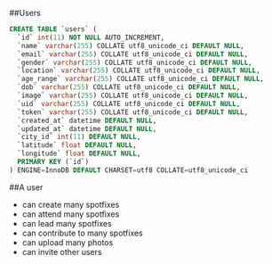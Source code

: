 ##Users

```sql
CREATE TABLE `users` (
  `id` int(11) NOT NULL AUTO_INCREMENT,
  `name` varchar(255) COLLATE utf8_unicode_ci DEFAULT NULL,
  `email` varchar(255) COLLATE utf8_unicode_ci DEFAULT NULL,
  `gender` varchar(255) COLLATE utf8_unicode_ci DEFAULT NULL,
  `location` varchar(255) COLLATE utf8_unicode_ci DEFAULT NULL,
  `age_range` varchar(255) COLLATE utf8_unicode_ci DEFAULT NULL,
  `dob` varchar(255) COLLATE utf8_unicode_ci DEFAULT NULL,
  `image` varchar(255) COLLATE utf8_unicode_ci DEFAULT NULL,
  `uid` varchar(255) COLLATE utf8_unicode_ci DEFAULT NULL,
  `token` varchar(255) COLLATE utf8_unicode_ci DEFAULT NULL,
  `created_at` datetime DEFAULT NULL,
  `updated_at` datetime DEFAULT NULL,
  `city_id` int(11) DEFAULT NULL,
  `latitude` float DEFAULT NULL,
  `longitude` float DEFAULT NULL,
  PRIMARY KEY (`id`)
) ENGINE=InnoDB DEFAULT CHARSET=utf8 COLLATE=utf8_unicode_ci
```


##A user 
* can create many spotfixes
* can attend many spotfixes
* can lead many spotfixes
* can contribute to many spotfixes
* can upload many photos
* can invite other users
